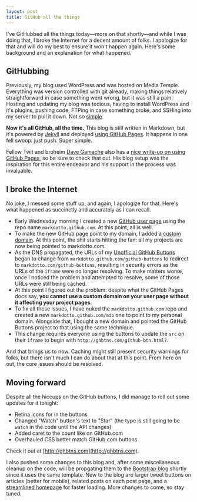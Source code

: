 ```yaml
---
layout: post
title: GitHub all the things
---
```


I've GitHubbed all the things today&mdash;more on that shortly&mdash;and while I was doing that, I broke the Internet for a decent amount of folks. I apologize for that and will do my best to ensure it won't happen again. Here's some background and an explanation for what happened.

## GitHubbing

Previously, my blog used WordPress and was hosted on Media Temple. Everything was version controlled with git already, making things relatively straightforward in case something went wrong, but it was still a pain. Hosting and updating my blog was tedious, having to install WordPress and it's plugins, pushing code, FTPing in case something broke, and SSHing into my server to pull it down. Not so [simple](/2012-07-11-simpler).

**Now it's all GitHub, all the time.** This blog is still written in Markdown, but it's powered by [Jekyll](http://github.com/mojombo/jekyll) and deployed [using GitHub Pages](https://help.github.com/categories/20/articles). It happens in one fell swoop: just push. Super simple.

Fellow Twit and broheim [Dave Gamache](http://twitter.com/dhg) also has a [nice write-up on using GitHub Pages](http://davegamache.com/hosted-on-github/), so be sure to check that out. His blog setup was the inspiration for this entire endeavor and his support in the process was invaluable.

## I broke the Internet

No joke, I messed some stuff up, and again, I apologize for that. Here's what happened as succinctly and accurately as I can recall.

* Early Wednesday morning I created a new [GitHub user page](https://help.github.com/articles/user-organization-and-project-pages) using the repo name `markdotto.github.com`. At this point, all is well.
* To make the new GitHub page point to my domain, I added a [custom domain](https://help.github.com/articles/setting-up-a-custom-domain-with-pages). At this point, the shit starts hitting the fan: all my projects are now being pointed to markdotto.com.
* As the DNS propagated, the URLs of my [Unofficial GitHub Buttons](http://ghbtns.com) began to change from `markdotto.github.com/github-buttons` to redirect to `markdotto.com/github-buttons`, resulting in security errors as the URLs of the `iframe` were no longer resolving. To make matters worse, once I noticed the problem and attempted to resolve, some of those URLs were still being cached.
* At this point I figured out the problem: despite what the GitHub Pages docs say, **you cannot use a custom domain on your user page without it affecting your project pages**.
* To fix all these issues, I have nuked the `markdotto.github.com` repo and created a new `markdotto.github.com/mdo` one to point to my personal domain. Alongside that, I bought a new domain and pointed the GitHub Buttons project to that using the same technique.
* This change requires everyone using the buttons to update the `src` on their `iframe` to begin with `http://ghbtns.com/github-btn.html?`.

And that brings us to now. Caching might still present security warnings for folks, but there isn't much I can do about that at this point. From here on out, the core issues should be resolved.

## Moving forward

Despite all the hiccups on the GitHub buttons, I did manage to roll out some updates for it tonight:

* Retina icons for in the buttons
* Changed "Watch" button's text to "Star" (the type is still going to be `watch` in the code until the API changes)
* Added caret to the count like on GitHub.com
* Overhauled CSS better match GitHub.com buttons

Check it out at [http://ghbtns.com](http://ghbtns.com).

I also pushed some changes to this blog and, after some miscellaneous cleanup on the code, will be propgating them to the [Bootstrap blog](http://blog.getbootstrap.com) shortly since it uses the same template. New to the blog are larger tweet buttons on articles (better for mobile), related posts on each post page, and a [streamlined homepage](/) for faster loading. More changes to come, so stay tuned.
